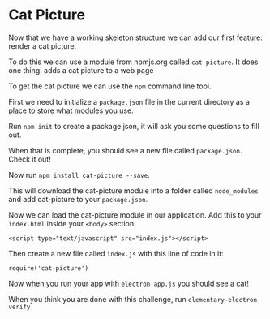 # Cat Picture

Now that we have a working skeleton structure we can add our first feature: render a cat picture.

To do this we can use a module from npmjs.org called `cat-picture`. It does one thing: adds a cat picture to a web page

To get the cat picture we can use the `npm` command line tool.

First we need to initialize a `package.json` file in the current directory as a place to store what modules you use.

Run `npm init` to create a package.json, it will ask you some questions to fill out.

When that is complete, you should see a new file called `package.json`. Check it out!

Now run `npm install cat-picture --save`.

This will download the cat-picture module into a folder called `node_modules` and add cat-picture to your `package.json`.

Now we can load the cat-picture module in our application. Add this to your `index.html` inside your `<body>` section:
  
```
<script type="text/javascript" src="index.js"></script>
```

Then create a new file called `index.js` with this line of code in it:

```
require('cat-picture')
```

Now when you run your app with `electron app.js` you should see a cat!

When you think you are done with this challenge, run `elementary-electron verify`
